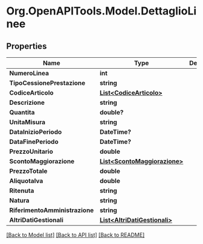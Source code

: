 # Org.OpenAPITools.Model.DettaglioLinee

## Properties

Name | Type | Description | Notes
------------ | ------------- | ------------- | -------------
**NumeroLinea** | **int** |  | [optional] 
**TipoCessionePrestazione** | **string** |  | [optional] 
**CodiceArticolo** | [**List&lt;CodiceArticolo&gt;**](CodiceArticolo.md) |  | [optional] 
**Descrizione** | **string** |  | [optional] 
**Quantita** | **double?** |  | [optional] 
**UnitaMisura** | **string** |  | [optional] 
**DataInizioPeriodo** | **DateTime?** |  | [optional] 
**DataFinePeriodo** | **DateTime?** |  | [optional] 
**PrezzoUnitario** | **double** |  | [optional] 
**ScontoMaggiorazione** | [**List&lt;ScontoMaggiorazione&gt;**](ScontoMaggiorazione.md) |  | [optional] 
**PrezzoTotale** | **double** |  | [optional] 
**AliquotaIva** | **double** |  | [optional] 
**Ritenuta** | **string** |  | [optional] 
**Natura** | **string** |  | [optional] 
**RiferimentoAmministrazione** | **string** |  | [optional] 
**AltriDatiGestionali** | [**List&lt;AltriDatiGestionali&gt;**](AltriDatiGestionali.md) |  | [optional] 

[[Back to Model list]](../README.md#documentation-for-models) [[Back to API list]](../README.md#documentation-for-api-endpoints) [[Back to README]](../README.md)


